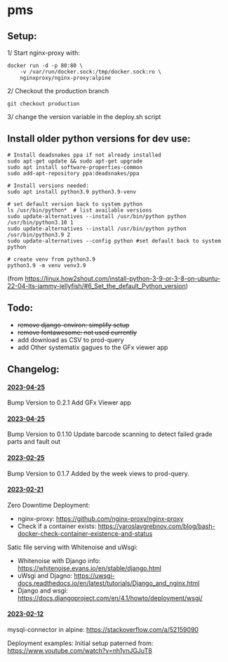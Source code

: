 # pms

## Setup:
1/ Start nginx-proxy with:
```
docker run -d -p 80:80 \
    -v /var/run/docker.sock:/tmp/docker.sock:ro \
    nginxproxy/nginx-proxy:alpine
```
2/ Checkout the production branch
``` 
git checkout production 
```
3/ change the version variable in the deploy.sh script

## Install older python versions for dev use:

```
# Install deadsnakes ppa if not already installed
sudo apt-get update && sudo apt-get upgrade
sudo apt install software-properties-common
sudo add-apt-repository ppa:deadsnakes/ppa

# Install versions needed:
sudo apt install python3.9 python3.9-venv 

# set default version back to system python
ls /usr/bin/python*  # list available versions
sudo update-alternatives --install /usr/bin/python python /usr/bin/python3.10 1
sudo update-alternatives --install /usr/bin/python python /usr/bin/python3.9 2
sudo update-alternatives --config python #set default back to system python

# create venv from python3.9
python3.9 -m venv venv3.9
```

(from https://linux.how2shout.com/install-python-3-9-or-3-8-on-ubuntu-22-04-lts-jammy-jellyfish/#6_Set_the_default_Python_version)



## Todo:
- <s>remove django-environ: simplify setup</s>
- <s>remove fontawesome: not used currently</s>
- add download as CSV to prod-query
- add Other systematix gagues to the GFx viewer app



## Changelog:

#### <ins>2023-04-25</ins>
Bump Version to 0.2.1
Add GFx Viewer app

#### <ins>2023-04-25</ins>
Bump Version to 0.1.10
Update barcode scanning to detect failed grade parts and fault out

#### <ins>2023-02-25</ins>
Bump Version to 0.1.7
Added by the week views to prod-query.

#### <ins>2023-02-21</ins>
Zero Downtime Deployment:
- nginx-proxy: https://github.com/nginx-proxy/nginx-proxy
- Check if a container exists: https://yaroslavgrebnov.com/blog/bash-docker-check-container-existence-and-status

Satic file serving with Whitenoise and uWsgi: 
- Whitenoise with Django info: https://whitenoise.evans.io/en/stable/django.html
- uWsgi and Djagno: https://uwsgi-docs.readthedocs.io/en/latest/tutorials/Django_and_nginx.html
- Django and wsgi: https://docs.djangoproject.com/en/4.1/howto/deployment/wsgi/

#### <ins>2023-02-12</ins>
mysql-connector in alpine:
    https://stackoverflow.com/a/52159090

Deployment examples:
    Initial setup paterned from: https://www.youtube.com/watch?v=nh1ynJGJuT8
